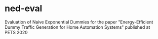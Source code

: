 # ned-eval
Evaluation of Naive Exponential Dummies for the paper "Energy-Efficient Dummy Traffic Generation for Home Automation Systems" published at PETS 2020

